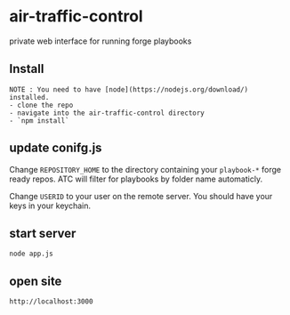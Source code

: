 # air-traffic-control
private web interface for running forge playbooks

## Install
```
NOTE : You need to have [node](https://nodejs.org/download/) installed.
- clone the repo
- navigate into the air-traffic-control directory
- `npm install`
```

## update conifg.js
Change `REPOSITORY_HOME` to the directory containing your `playbook-*` forge ready repos.  ATC will filter for playbooks by folder name automaticly.

Change `USERID` to your user on the remote server.  You should have your keys in your keychain.

## start server
```
node app.js
```

## open site
```
http://localhost:3000
```
